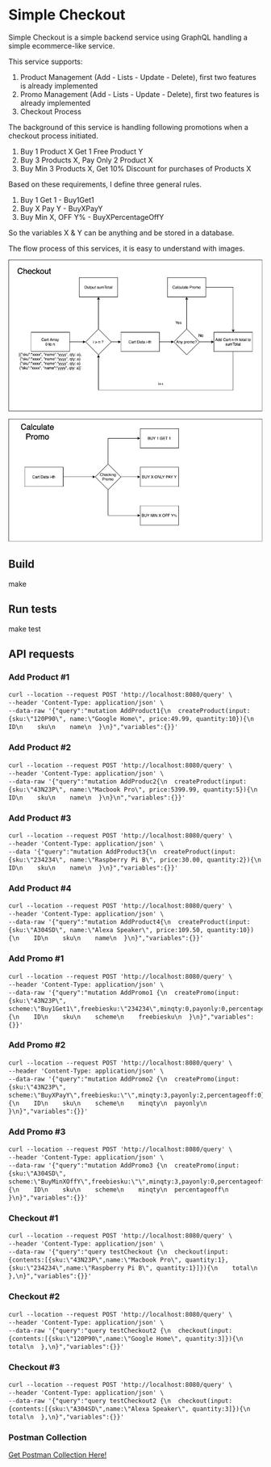 # Simple Checkout

Simple Checkout is a simple backend service using GraphQL handling a simple ecommerce-like service.

This service supports:
1. Product Management (Add - Lists - Update - Delete), first two features is already implemented
2. Promo Management (Add - Lists - Update - Delete), first two features is already implemented
3. Checkout Process 

The background of this service is handling following promotions when a checkout process initiated.
1. Buy 1 Product X Get 1 Free Product Y
2. Buy 3 Products X, Pay Only 2 Product X
3. Buy Min 3 Products X, Get 10% Discount for purchases of Products X

Based on these requirements, I define three general rules.
1. Buy 1 Get 1 - Buy1Get1
2. Buy X Pay Y - BuyXPayY
3. Buy Min X, OFF Y% - BuyXPercentageOffY

So the variables X & Y can be anything and be stored in a database.

The flow process of this services, it is easy to understand with images.

<img src="https://github.com/sigitisme/simplecheckout/blob/main/img/flow.jpg">



## Build

  make

## Run tests

  make test

## API requests 

### Add Product #1

```
curl --location --request POST 'http://localhost:8080/query' \
--header 'Content-Type: application/json' \
--data-raw '{"query":"mutation AddProduct1{\n  createProduct(input:{sku:\"120P90\", name:\"Google Home\", price:49.99, quantity:10}){\n    ID\n    sku\n    name\n  }\n}","variables":{}}'

```

### Add Product #2

```
curl --location --request POST 'http://localhost:8080/query' \
--header 'Content-Type: application/json' \
--data-raw '{"query":"mutation AddProduc2{\n  createProduct(input:{sku:\"43N23P\", name:\"Macbook Pro\", price:5399.99, quantity:5}){\n    ID\n    sku\n    name\n  }\n}\n","variables":{}}'
```

### Add Product #3

```
curl --location --request POST 'http://localhost:8080/query' \
--header 'Content-Type: application/json' \
--data '{"query":"mutation AddProduct3{\n  createProduct(input:{sku:\"234234\", name:\"Raspberry Pi B\", price:30.00, quantity:2}){\n    ID\n    sku\n    name\n  }\n}","variables":{}}'
```

### Add Product #4

```
curl --location --request POST 'http://localhost:8080/query' \
--header 'Content-Type: application/json' \
--data-raw '{"query":"mutation AddProduct4{\n  createProduct(input:{sku:\"A304SD\", name:\"Alexa Speaker\", price:109.50, quantity:10}){\n    ID\n    sku\n    name\n  }\n}","variables":{}}'
```

### Add Promo #1

```
curl --location --request POST 'http://localhost:8080/query' \
--header 'Content-Type: application/json' \
--data-raw '{"query":"mutation AddPromo1 {\n  createPromo(input:{sku:\"43N23P\", scheme:\"Buy1Get1\",freebiesku:\"234234\",minqty:0,payonly:0,percentageoff:0}){\n    ID\n    sku\n    scheme\n    freebiesku\n  }\n}","variables":{}}'
```

### Add Promo #2

```
curl --location --request POST 'http://localhost:8080/query' \
--header 'Content-Type: application/json' \
--data-raw '{"query":"mutation AddPromo2 {\n  createPromo(input:{sku:\"43N23P\", scheme:\"BuyXPayY\",freebiesku:\"\",minqty:3,payonly:2,percentageoff:0}){\n    ID\n    sku\n    scheme\n    minqty\n  payonly\n  }\n}","variables":{}}'
```

### Add Promo #3

```
curl --location --request POST 'http://localhost:8080/query' \
--header 'Content-Type: application/json' \
--data-raw '{"query":"mutation AddPromo3 {\n  createPromo(input:{sku:\"A304SD\", scheme:\"BuyMinXOffY\",freebiesku:\"\",minqty:3,payonly:0,percentageoff:10}){\n    ID\n    sku\n    scheme\n    minqty\n  percentageoff\n  }\n}","variables":{}}'
```


### Checkout #1

```
curl --location --request POST 'http://localhost:8080/query' \
--header 'Content-Type: application/json' \
--data-raw '{"query":"query testCheckout {\n  checkout(input:{contents:[{sku:\"43N23P\",name:\"Macbook Pro\", quantity:1},{sku:\"234234\",name:\"Raspberry Pi B\", quantity:1}]}){\n    total\n  },\n}","variables":{}}'
```

### Checkout #2

```
curl --location --request POST 'http://localhost:8080/query' \
--header 'Content-Type: application/json' \
--data-raw '{"query":"query testCheckout2 {\n  checkout(input:{contents:[{sku:\"120P90\",name:\"Google Home\", quantity:3]}){\n    total\n  },\n}","variables":{}}'
```


### Checkout #3

```
curl --location --request POST 'http://localhost:8080/query' \
--header 'Content-Type: application/json' \
--data-raw '{"query":"query testCheckout2 {\n  checkout(input:{contents:[{sku:\"A304SD\",name:\"Alexa Speaker\", quantity:3]}){\n    total\n  },\n}","variables":{}}'
```

### Postman Collection

<a href="https://www.getpostman.com/collections/2a4c44a949af973c9255">Get Postman Collection Here!</a>
